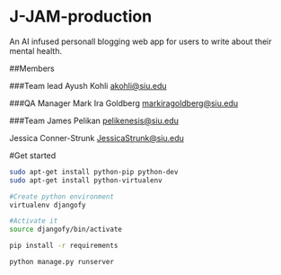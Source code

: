 # J-JAM-production
An AI infused personall blogging web app for users to write about their mental health.


##Members

###Team lead
Ayush Kohli
akohli@siu.edu

###QA Manager
Mark Ira Goldberg
markiragoldberg@siu.edu

###Team
James Pelikan
pelikenesis@siu.edu

Jessica Conner-Strunk
JessicaStrunk@siu.edu


#Get started
```bash
sudo apt-get install python-pip python-dev
sudo apt-get install python-virtualenv

#Create python environment
virtualenv djangofy 

#Activate it
source djangofy/bin/activate 

pip install -r requirements

python manage.py runserver
```


